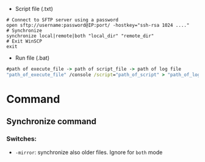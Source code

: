 - Script file (.txt)
```
# Connect to SFTP server using a password
open sftp://username:password@IP:port/ -hostkey="ssh-rsa 1024 ...."
# Synchronize
synchronize local|remote|both "local_dir" "remote_dir"
# Exit WinSCP
exit
```
- Run file (.bat)
```bat
#path of execute_file -> path of script_file -> path of log file
"path_of_execute_file" /console /script="path_of_script" > "path_of_log"
```
# Command
## Synchronize command
### Switches:
+ `-mirror`: synchronize also older files. Ignore for `both` mode 
